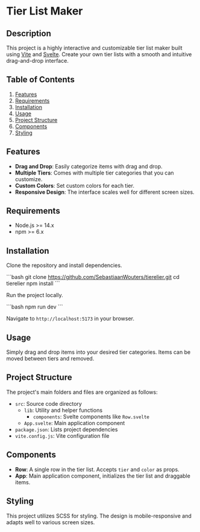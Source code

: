 # Tier List Maker

## Description

This project is a highly interactive and customizable tier list maker built using [Vite](https://vitejs.dev/) and [Svelte](https://svelte.dev/). Create your own tier lists with a smooth and intuitive drag-and-drop interface.

## Table of Contents

1. [Features](#features)
2. [Requirements](#requirements)
3. [Installation](#installation)
4. [Usage](#usage)
5. [Project Structure](#project-structure)
6. [Components](#components)
7. [Styling](#styling)

## Features

- **Drag and Drop**: Easily categorize items with drag and drop.
- **Multiple Tiers**: Comes with multiple tier categories that you can customize.
- **Custom Colors**: Set custom colors for each tier.
- **Responsive Design**: The interface scales well for different screen sizes.

## Requirements

- Node.js >= 14.x
- npm >= 6.x

## Installation

Clone the repository and install dependencies.

\`\`\`bash
git clone https://github.com/SebastiaanWouters/tierelier.git
cd tierelier
npm install
\`\`\`

Run the project locally.

\`\`\`bash
npm run dev
\`\`\`

Navigate to `http://localhost:5173` in your browser.

## Usage

Simply drag and drop items into your desired tier categories. Items can be moved between tiers and removed.

## Project Structure

The project's main folders and files are organized as follows:

- `src`: Source code directory
  - `lib`: Utility and helper functions
    - `components`: Svelte components like `Row.svelte`
  - `App.svelte`: Main application component
- `package.json`: Lists project dependencies
- `vite.config.js`: Vite configuration file

## Components

- **Row**: A single row in the tier list. Accepts `tier` and `color` as props.
- **App**: Main application component, initializes the tier list and draggable items.

## Styling

This project utilizes SCSS for styling. The design is mobile-responsive and adapts well to various screen sizes.